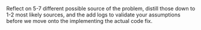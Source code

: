 Reflect on 5-7 different possible source of the problem, distill those down to 1-2 most likely sources, and the add logs to validate your assumptions before we move onto the implementing the actual code fix. 